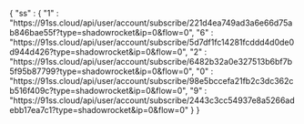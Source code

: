 { "ss" : {
  "1" : "https:\/\/91ss.cloud\/api\/user\/account\/subscribe\/221d4ea749ad3a6e66d75ab846bae55f?type=shadowrocket&ip=0&flow=0",
  "6" : "https:\/\/91ss.cloud\/api\/user\/account\/subscribe\/5d7df1fc14281fcddd4d0de0d944d426?type=shadowrocket&ip=0&flow=0",
  "2" : "https:\/\/91ss.cloud\/api\/user\/account\/subscribe\/6482b32a0e327513b6bf7b5f95b87799?type=shadowrocket&ip=0&flow=0",
  "0" : "https:\/\/91ss.cloud\/api\/user\/account\/subscribe\/98e5bccefa21fb2c3dc362cb516f409c?type=shadowrocket&ip=0&flow=0",
  "9" : "https:\/\/91ss.cloud\/api\/user\/account\/subscribe\/2443c3cc54937e8a5266adebb17ea7c1?type=shadowrocket&ip=0&flow=0"
} }